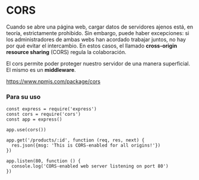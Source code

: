 # CORS

Cuando se abre una página web, cargar datos de servidores ajenos está, en teoría, estrictamente prohibido. Sin embargo, puede haber excepciones: si los administradores de ambas webs han acordado trabajar juntos, no hay por qué evitar el intercambio. En estos casos, el llamado **cross-origin resource sharing** (CORS) regula la colaboración.

El cors permite poder proteger nuestro servidor de una manera superficial. El mismo es un **middleware**.

https://www.npmjs.com/package/cors

### Para su uso

```
const express = require('express')
const cors = require('cors')
const app = express()
 
app.use(cors())
 
app.get('/products/:id', function (req, res, next) {
  res.json({msg: 'This is CORS-enabled for all origins!'})
})
 
app.listen(80, function () {
  console.log('CORS-enabled web server listening on port 80')
})
```